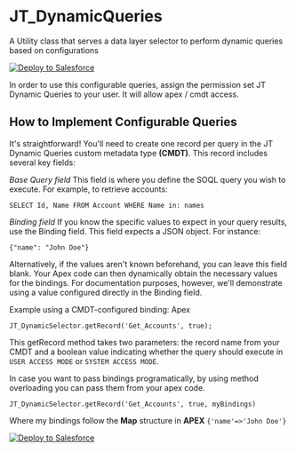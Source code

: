 # JT_DynamicQueries
A Utility class that serves a data layer selector to perform dynamic queries based on configurations

<a href="https://githubsfdeploy.herokuapp.com?owner=jterrats&repo=JT_DynamicQueries&ref=main">
  <img alt="Deploy to Salesforce"
       src="https://raw.githubusercontent.com/afawcett/githubsfdeploy/master/deploy.png">
</a>

In order to use this configurable queries, assign the permission set JT Dynamic Queries to your user. It will allow apex / cmdt access.

## How to Implement Configurable Queries
It's straightforward! You'll need to create one record per query in the JT Dynamic Queries custom metadata type **(CMDT)**. This record includes several key fields:

*Base Query field*
This field is where you define the SOQL query you wish to execute. For example, to retrieve accounts:


`SELECT Id, Name FROM Account WHERE Name in: names`

*Binding field*
If you know the specific values to expect in your query results, use the Binding field. This field expects a JSON object. For instance:

`{"name": "John Doe"}`

Alternatively, if the values aren't known beforehand, you can leave this field blank. Your Apex code can then dynamically obtain the necessary values for the bindings. For documentation purposes, however, we'll demonstrate using a value configured directly in the Binding field.

Example using a CMDT-configured binding:
Apex

`JT_DynamicSelector.getRecord('Get_Accounts', true);`

This getRecord method takes two parameters: the record name from your CMDT and a boolean value indicating whether the query should execute in `USER ACCESS MODE` or `SYSTEM ACCESS MODE`.

In case you want to pass bindings programatically, by using method overloading you can pass them from your apex code.

`JT_DynamicSelector.getRecord('Get_Accounts', true, myBindings)`

Where my bindings follow the **Map** structure in **APEX** `{'name'=>'John Doe'}`

<a href="https://githubsfdeploy.herokuapp.com?owner=jterrats&repo=JT_DynamicQueries&ref=main">
  <img alt="Deploy to Salesforce"
       src="https://raw.githubusercontent.com/afawcett/githubsfdeploy/master/deploy.png">
</a>
